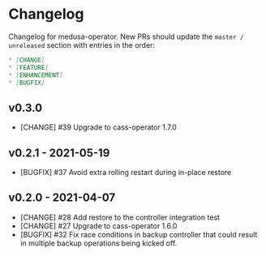 # Changelog

Changelog for medusa-operator. New PRs should update the `master / unreleased` section with entries in the order:

```markdown
* [CHANGE]
* [FEATURE]
* [ENHANCEMENT]
* [BUGFIX]
```

## v0.3.0
* [CHANGE] #39 Upgrade to cass-operator 1.7.0

## v0.2.1 - 2021-05-19
* [BUGFIX] #37 Avoid extra rolling restart during in-place restore

## v0.2.0 - 2021-04-07

* [CHANGE] #28 Add restore to the controller integration test
* [CHANGE] #27 Upgrade to cass-operator 1.6.0
* [BUGFIX] #32 Fix race conditions in backup controller that could result in multiple backup operations being kicked off.


